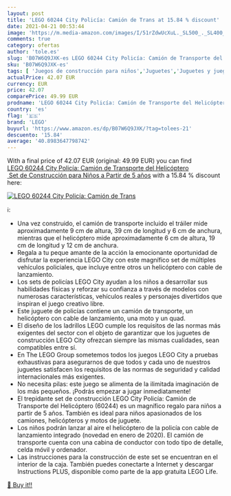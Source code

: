 ```yaml
---
layout: post
title: 'LEGO 60244 City Policía: Camión de Trans at 15.84 % discount'
date: 2021-04-21 00:53:44
image: 'https://m.media-amazon.com/images/I/51rZdwUcXuL._SL500_._SL400_.jpg'
comments: true
category: ofertas
author: 'tole.es'
slug: 'B07W6Q9JXK-es LEGO 60244 City Policía: Camión de Transporte del...'
sku: 'B07W6Q9JXK-es'
tags: [ 'Juegos de construcción para niños','Juguetes','Juguetes y juegos','lego', ]
actualPrice: 42.07 EUR
currency: EUR
price: 42.07
comparePrice: 49.99 EUR
prodname: 'LEGO 60244 City Policía: Camión de Transporte del Helicóptero  Set de Construcción para Niños a Partir de 5 años'
country: 'es'
flag: '🇪🇸'
brand: 'LEGO'
buyurl: 'https://www.amazon.es/dp/B07W6Q9JXK/?tag=tolees-21'
descuento: '15.84'
average: '40.8983647798742'
---
```


With a final price of 42.07 EUR (original: 49.99 EUR) you can find [LEGO 60244 City Policía: Camión de Transporte del Helicóptero  Set de Construcción para Niños a Partir de 5 años](https://www.amazon.es/dp/B07W6Q9JXK/?tag=tolees-21) with a  15.84 % discount here:

[![LEGO 60244 City Policía: Camión de Trans](https://m.media-amazon.com/images/I/51rZdwUcXuL._SL500_._SL400_.jpg)](https://www.amazon.es/dp/B07W6Q9JXK/?tag=tolees-21)

ℹ️:

- Una vez construido, el camión de transporte incluido el tráiler mide aproximadamente 9 cm de altura, 39 cm de longitud y 6 cm de anchura, mientras que el helicóptero mide aproximadamente 6 cm de altura, 19 cm de longitud y 12 cm de anchura.
- Regala a tu peque amante de la acción la emocionante oportunidad de disfrutar la experiencia LEGO City con este magnífico set de múltiples vehículos policiales, que incluye entre otros un helicóptero con cable de lanzamiento.
- Los sets de policías LEGO City ayudan a los niños a desarrollar sus habilidades físicas y reforzar su confianza a través de modelos con numerosas características, vehículos reales y personajes divertidos que inspiran el juego creativo libre.
- Este juguete de policías contiene un camión de transporte, un helicóptero con cable de lanzamiento, una moto y un quad.
- El diseño de los ladrillos LEGO cumple los requisitos de las normas más exigentes del sector con el objeto de garantizar que los juguetes de construcción LEGO City ofrezcan siempre las mismas cualidades, sean compatibles entre sí.
- En The LEGO Group sometemos todos los juegos LEGO City a pruebas exhaustivas para asegurarnos de que todos y cada uno de nuestros juguetes satisfacen los requisitos de las normas de seguridad y calidad internacionales más exigentes.
- No necesita pilas: este juego se alimenta de la ilimitada imaginación de los más pequeños. ¡Podrás empezar a jugar inmediatamente!
- El trepidante set de construcción LEGO City Policía: Camión de Transporte del Helicóptero (60244) es un magnífico regalo para niños a partir de 5 años. También es ideal para niños apasionados de los camiones, helicópteros y motos de juguete.
- Los niños podrán lanzar al aire el helicóptero de la policía con cable de lanzamiento integrado (novedad en enero de 2020). El camión de transporte cuenta con una cabina de conductor con todo tipo de detalle, celda móvil y ordenador.
- Las instrucciones para la construcción de este set se encuentran en el interior de la caja. También puedes conectarte a Internet y descargar Instructions PLUS, disponible como parte de la app gratuita LEGO Life.

[🛒 Buy it!!](https://www.amazon.es/dp/B07W6Q9JXK/?tag=tolees-21)
